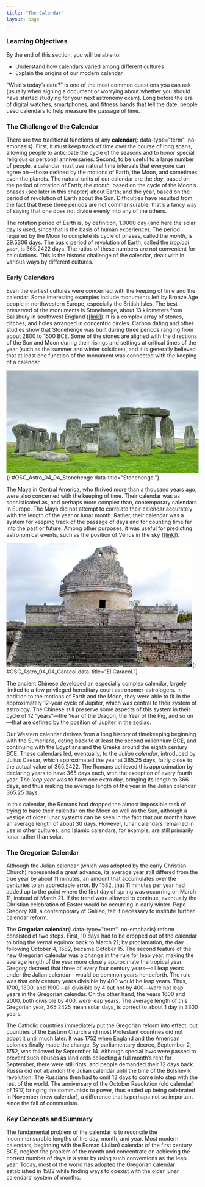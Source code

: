```yaml
---
title: "The Calendar"
layout: page
---
```



### Learning Objectives

By the end of this section, you will be able to:

* Understand how calendars varied among different cultures
* Explain the origins of our modern calendar

“What’s today’s date?” is one of the most common questions you can ask (usually when signing a document or worrying about whether you should have started studying for your next astronomy exam). Long before the era of digital watches, smartphones, and fitness bands that tell the date, people used calendars to help measure the passage of time.

### The Challenge of the Calendar

There are two traditional functions of any **calendar**{: data-type="term" .no-emphasis}. First, it must keep track of time over the course of long spans, allowing people to anticipate the cycle of the seasons and to honor special religious or personal anniversaries. Second, to be useful to a large number of people, a calendar must use natural time intervals that everyone can agree on—those defined by the motions of Earth, the Moon, and sometimes even the planets. The natural units of our calendar are the *day*, based on the period of rotation of Earth; the *month*, based on the cycle of the Moon’s phases (see later in this chapter) about Earth; and the year, based on the period of revolution of Earth about the Sun. Difficulties have resulted from the fact that these three periods are not commensurable; that’s a fancy way of saying that one does not divide evenly into any of the others.

The rotation period of Earth is, by definition, 1.0000 day (and here the solar day is used, since that is the basis of human experience). The period required by the Moon to complete its cycle of phases, called the *month*, is 29.5306 days. The basic period of revolution of Earth, called the *tropical year*, is 365.2422 days. The ratios of these numbers are not convenient for calculations. This is the historic challenge of the calendar, dealt with in various ways by different cultures.

### Early Calendars

Even the earliest cultures were concerned with the keeping of time and the calendar. Some interesting examples include monuments left by Bronze Age people in northwestern Europe, especially the British Isles. The best preserved of the monuments is Stonehenge, about 13 kilometers from Salisbury in southwest England ([\[link\]](#OSC_Astro_04_04_Stonehenge)). It is a complex array of stones, ditches, and holes arranged in concentric circles. Carbon dating and other studies show that Stonehenge was built during three periods ranging from about 2800 to 1500 BCE. Some of the stones are aligned with the directions of the Sun and Moon during their risings and settings at critical times of the year (such as the summer and winter solstices), and it is generally believed that at least one function of the monument was connected with the keeping of a calendar.

 ![Photograph of the circular stone structure in southwest England known as Stonehenge.](../resources/OSC_Astro_04_04_Stonehenge.jpg "The ancient monument known as Stonehenge was used to keep track of the motions of the Sun and Moon. (credit: modification of work by Adriano Aurelio Araujo)"){: #OSC_Astro_04_04_Stonehenge data-title="Stonehenge."}

The Maya in Central America, who thrived more than a thousand years ago, were also concerned with the keeping of time. Their calendar was as sophisticated as, and perhaps more complex than, contemporary calendars in Europe. The Maya did not attempt to correlate their calendar accurately with the length of the year or lunar month. Rather, their calendar was a system for keeping track of the passage of days and for counting time far into the past or future. Among other purposes, it was useful for predicting astronomical events, such as the position of Venus in the sky ([\[link\]](#OSC_Astro_04_04_Caracol)).

 ![Photograph of the Mayan observatory at Chichen Itza in Mexico, one of the few circular structures erected by the Maya.](../resources/OSC_Astro_04_04_Caracol.jpg "This Mayan observatory at Chichen Itza in the Yucatan, Mexico, dates from around the year 1000. (credit: &#x201C;wiredtourist.com&#x201D;/Flickr)"){: #OSC_Astro_04_04_Caracol data-title="El Caracol."}

The ancient Chinese developed an especially complex calendar, largely limited to a few privileged hereditary court astronomer-astrologers. In addition to the motions of Earth and the Moon, they were able to fit in the approximately 12-year cycle of Jupiter, which was central to their system of astrology. The Chinese still preserve some aspects of this system in their cycle of 12 “years”—the Year of the Dragon, the Year of the Pig, and so on—that are defined by the position of Jupiter in the zodiac.

Our Western calendar derives from a long history of timekeeping beginning with the Sumerians, dating back to at least the second millennium BCE, and continuing with the Egyptians and the Greeks around the eighth century BCE. These calendars led, eventually, to the *Julian calendar*, introduced by Julius Caesar, which approximated the year at 365.25 days, fairly close to the actual value of 365.2422. The Romans achieved this approximation by declaring years to have 365 days each, with the exception of every fourth year. The *leap year* was to have one extra day, bringing its length to 366 days, and thus making the average length of the year in the Julian calendar 365.25 days.

In this calendar, the Romans had dropped the almost impossible task of trying to base their calendar on the Moon as well as the Sun, although a vestige of older lunar systems can be seen in the fact that our months have an average length of about 30 days. However, lunar calendars remained in use in other cultures, and Islamic calendars, for example, are still primarily lunar rather than solar.

### The Gregorian Calendar

Although the Julian calendar (which was adopted by the early Christian Church) represented a great advance, its average year still differed from the true year by about 11 minutes, an amount that accumulates over the centuries to an appreciable error. By 1582, that 11 minutes per year had added up to the point where the first day of spring was occurring on March 11, instead of March 21. If the trend were allowed to continue, eventually the Christian celebration of Easter would be occurring in early winter. Pope Gregory XIII, a contemporary of Galileo, felt it necessary to institute further calendar reform.

The **Gregorian calendar**{: data-type="term" .no-emphasis} reform consisted of two steps. First, 10 days had to be dropped out of the calendar to bring the vernal equinox back to March 21; by proclamation, the day following October 4, 1582, became October 15. The second feature of the new Gregorian calendar was a change in the rule for leap year, making the average length of the year more closely approximate the tropical year. Gregory decreed that three of every four century years—all leap years under the Julian calendar—would be common years henceforth. The rule was that only century years divisible by 400 would be leap years. Thus, 1700, 1800, and 1900—all divisible by 4 but not by 400—were not leap years in the Gregorian calendar. On the other hand, the years 1600 and 2000, both divisible by 400, were leap years. The average length of this Gregorian year, 365.2425 mean solar days, is correct to about 1 day in 3300 years.

The Catholic countries immediately put the Gregorian reform into effect, but countries of the Eastern Church and most Protestant countries did not adopt it until much later. It was 1752 when England and the American colonies finally made the change. By parliamentary decree, September 2, 1752, was followed by September 14. Although special laws were passed to prevent such abuses as landlords collecting a full month’s rent for September, there were still riots, and people demanded their 12 days back. Russia did not abandon the Julian calendar until the time of the Bolshevik revolution. The Russians then had to omit 13 days to come into step with the rest of the world. The anniversary of the October Revolution (old calendar) of 1917, bringing the communists to power, thus ended up being celebrated in November (new calendar), a difference that is perhaps not so important since the fall of communism.

### Key Concepts and Summary

The fundamental problem of the calendar is to reconcile the incommensurable lengths of the day, month, and year. Most modern calendars, beginning with the Roman (Julian) calendar of the first century BCE, neglect the problem of the month and concentrate on achieving the correct number of days in a year by using such conventions as the leap year. Today, most of the world has adopted the Gregorian calendar established in 1582 while finding ways to coexist with the older lunar calendars’ system of months.

